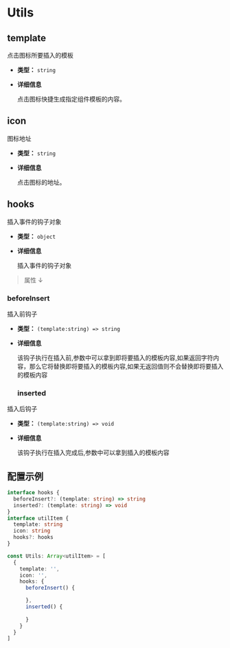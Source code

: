# Utils

## template

点击图标所要插入的模板

- **类型：** `string`

- **详细信息**

  点击图标快捷生成指定组件模板的内容。

## icon

图标地址

- **类型：** `string`

- **详细信息**

  点击图标的地址。

## hooks

插入事件的钩子对象

- **类型：** `object`

- **详细信息**

  插入事件的钩子对象

> 属性 ↓

### beforeInsert

插入前钩子

- **类型：** `(template:string) => string`

- **详细信息**

  该钩子执行在插入前,参数中可以拿到即将要插入的模板内容,如果返回字符内容，那么它将替换即将要插入的模板内容,如果无返回值则不会替换即将要插入的模板内容

  ### inserted

插入后钩子

- **类型：** `(template:string) => void`

- **详细信息**

  该钩子执行在插入完成后,参数中可以拿到插入的模板内容

## 配置示例

```ts
interface hooks {
  beforeInsert?: (template: string) => string
  inserted?: (template: string) => void
}
interface utilItem {
  template: string
  icon: string
  hooks?: hooks
}

const Utils: Array<utilItem> = [
  {
    template: '',
    icon: '',
    hooks: {
      beforeInsert() {

      },
      inserted() {
        
      }
    }
  }
]
```
